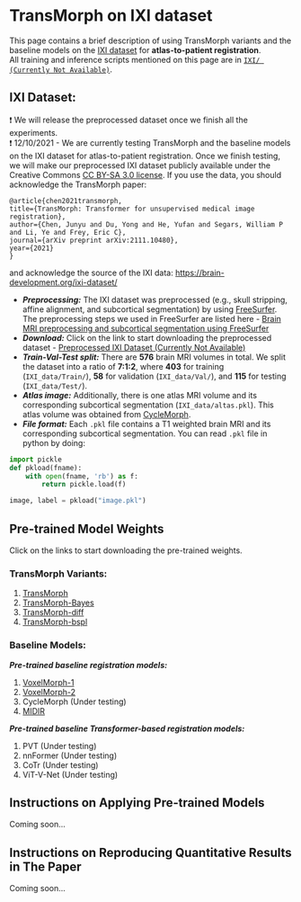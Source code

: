 # TransMorph on IXI dataset
This page contains a brief description of using TransMorph variants and the baseline models on the [IXI dataset](https://brain-development.org/ixi-dataset/) for **atlas-to-patient registration**.\
All training and inference scripts mentioned on this page are in [`IXI/ (Currently Not Available)`]().

## IXI Dataset:
:exclamation: We will release the preprocessed dataset once we finish all the experiments.\
:exclamation: 12/10/2021 - We are currently testing TransMorph and the baseline models on the IXI dataset for atlas-to-patient registration. Once we finish testing, we will make our preprocessed IXI dataset publicly available under the Creative Commons [CC BY-SA 3.0 license](https://creativecommons.org/licenses/by-sa/3.0/legalcode). If you use the data, you should acknowledge the TransMorph paper:

    @article{chen2021transmorph,
    title={TransMorph: Transformer for unsupervised medical image registration},
    author={Chen, Junyu and Du, Yong and He, Yufan and Segars, William P and Li, Ye and Frey, Eric C},
    journal={arXiv preprint arXiv:2111.10480},
    year={2021}
    }

and acknowledge the source of the IXI data: https://brain-development.org/ixi-dataset/ 

- ***Preprocessing:*** The IXI dataset was preprocessed (e.g., skull stripping, affine alignment, and subcortical segmentation) by using [FreeSurfer](https://surfer.nmr.mgh.harvard.edu/fswiki). The preprocessing steps we used in FreeSurfer are listed here - <a href="https://github.com/junyuchen245/TransMorph_Transformer_for_Medical_Image_Registration/blob/main/PreprocessingMRI.md">Brain MRI preprocessing and subcortical segmentation using FreeSurfer</a>
- ***Download:*** Click on the link to start downloading the preprocessed dataset - [Preprocessed IXI Dataset (Currently Not Available)]()
- ***Train-Val-Test split:*** There are **576** brain MRI volumes in total. We split the dataset into a ratio of **7:1:2**, where **403** for training (`IXI_data/Train/`), **58** for validation (`IXI_data/Val/`), and **115** for testing (`IXI_data/Test/`).
- ***Atlas image:*** Additionally, there is one atlas MRI volume and its corresponding subcortical segmentation (`IXI_data/altas.pkl`). This atlas volume was obtained from [CycleMorph](https://github.com/boahK/MEDIA_CycleMorph).
- ***File format:*** Each `.pkl` file contains a T1 weighted brain MRI and its corresponding subcortical segmentation. You can read `.pkl` file in python by doing:
```python
import pickle
def pkload(fname):
    with open(fname, 'rb') as f:
        return pickle.load(f)

image, label = pkload("image.pkl")
```

## Pre-trained Model Weights
Click on the links to start downloading the pre-trained weights.
### TransMorph Variants:
1. [TransMorph](https://drive.google.com/uc?export=download&id=1SDWj2ppvmkXMn1qw8jFkAeQqW3B8VZcu)
2. [TransMorph-Bayes](https://drive.google.com/uc?export=download&id=1TxCFeUokywV5kff_A1EjrCY6QjH_jFgb)
3. [TransMorph-diff](https://drive.google.com/uc?export=download&id=1K_6-CS_x7tkgYQWXGMhGIhksk83pCBu4)
4. [TransMorph-bspl](https://drive.google.com/uc?export=download&id=1ZLNM9KUP8KtCXBLwXRc9dx3OdWft6eMY)

### Baseline Models:
***Pre-trained baseline registration models:***
1. [VoxelMorph-1](https://drive.google.com/uc?export=download&id=1pjujL0PTELYy3TS_nj0BFnJjBF7OUqqm)
2. [VoxelMorph-2](https://drive.google.com/uc?export=download&id=1awrgjTWCykjpMlBVUbvILBVpZTzBXd4V)
3. CycleMorph (Under testing)
4. [MIDIR](https://drive.google.com/uc?export=download&id=1JWCF1pqmF2FE8mc0MVP31y3KKQ08M-fM)

***Pre-trained baseline Transformer-based registration models:***
1. PVT (Under testing)
2. nnFormer (Under testing)
3. CoTr (Under testing)
4. ViT-V-Net (Under testing)

## Instructions on Applying Pre-trained Models
Coming soon...
## Instructions on Reproducing Quantitative Results in The Paper
Coming soon...
